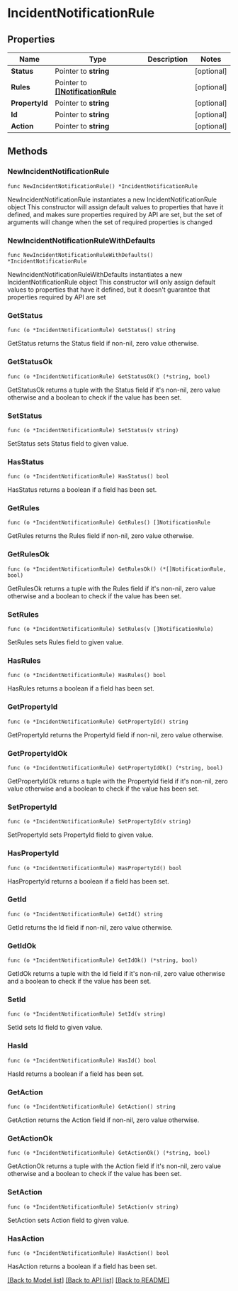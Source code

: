 # IncidentNotificationRule

## Properties

Name | Type | Description | Notes
------------ | ------------- | ------------- | -------------
**Status** | Pointer to **string** |  | [optional] 
**Rules** | Pointer to [**[]NotificationRule**](NotificationRule.md) |  | [optional] 
**PropertyId** | Pointer to **string** |  | [optional] 
**Id** | Pointer to **string** |  | [optional] 
**Action** | Pointer to **string** |  | [optional] 

## Methods

### NewIncidentNotificationRule

`func NewIncidentNotificationRule() *IncidentNotificationRule`

NewIncidentNotificationRule instantiates a new IncidentNotificationRule object
This constructor will assign default values to properties that have it defined,
and makes sure properties required by API are set, but the set of arguments
will change when the set of required properties is changed

### NewIncidentNotificationRuleWithDefaults

`func NewIncidentNotificationRuleWithDefaults() *IncidentNotificationRule`

NewIncidentNotificationRuleWithDefaults instantiates a new IncidentNotificationRule object
This constructor will only assign default values to properties that have it defined,
but it doesn't guarantee that properties required by API are set

### GetStatus

`func (o *IncidentNotificationRule) GetStatus() string`

GetStatus returns the Status field if non-nil, zero value otherwise.

### GetStatusOk

`func (o *IncidentNotificationRule) GetStatusOk() (*string, bool)`

GetStatusOk returns a tuple with the Status field if it's non-nil, zero value otherwise
and a boolean to check if the value has been set.

### SetStatus

`func (o *IncidentNotificationRule) SetStatus(v string)`

SetStatus sets Status field to given value.

### HasStatus

`func (o *IncidentNotificationRule) HasStatus() bool`

HasStatus returns a boolean if a field has been set.

### GetRules

`func (o *IncidentNotificationRule) GetRules() []NotificationRule`

GetRules returns the Rules field if non-nil, zero value otherwise.

### GetRulesOk

`func (o *IncidentNotificationRule) GetRulesOk() (*[]NotificationRule, bool)`

GetRulesOk returns a tuple with the Rules field if it's non-nil, zero value otherwise
and a boolean to check if the value has been set.

### SetRules

`func (o *IncidentNotificationRule) SetRules(v []NotificationRule)`

SetRules sets Rules field to given value.

### HasRules

`func (o *IncidentNotificationRule) HasRules() bool`

HasRules returns a boolean if a field has been set.

### GetPropertyId

`func (o *IncidentNotificationRule) GetPropertyId() string`

GetPropertyId returns the PropertyId field if non-nil, zero value otherwise.

### GetPropertyIdOk

`func (o *IncidentNotificationRule) GetPropertyIdOk() (*string, bool)`

GetPropertyIdOk returns a tuple with the PropertyId field if it's non-nil, zero value otherwise
and a boolean to check if the value has been set.

### SetPropertyId

`func (o *IncidentNotificationRule) SetPropertyId(v string)`

SetPropertyId sets PropertyId field to given value.

### HasPropertyId

`func (o *IncidentNotificationRule) HasPropertyId() bool`

HasPropertyId returns a boolean if a field has been set.

### GetId

`func (o *IncidentNotificationRule) GetId() string`

GetId returns the Id field if non-nil, zero value otherwise.

### GetIdOk

`func (o *IncidentNotificationRule) GetIdOk() (*string, bool)`

GetIdOk returns a tuple with the Id field if it's non-nil, zero value otherwise
and a boolean to check if the value has been set.

### SetId

`func (o *IncidentNotificationRule) SetId(v string)`

SetId sets Id field to given value.

### HasId

`func (o *IncidentNotificationRule) HasId() bool`

HasId returns a boolean if a field has been set.

### GetAction

`func (o *IncidentNotificationRule) GetAction() string`

GetAction returns the Action field if non-nil, zero value otherwise.

### GetActionOk

`func (o *IncidentNotificationRule) GetActionOk() (*string, bool)`

GetActionOk returns a tuple with the Action field if it's non-nil, zero value otherwise
and a boolean to check if the value has been set.

### SetAction

`func (o *IncidentNotificationRule) SetAction(v string)`

SetAction sets Action field to given value.

### HasAction

`func (o *IncidentNotificationRule) HasAction() bool`

HasAction returns a boolean if a field has been set.


[[Back to Model list]](../README.md#documentation-for-models) [[Back to API list]](../README.md#documentation-for-api-endpoints) [[Back to README]](../README.md)


